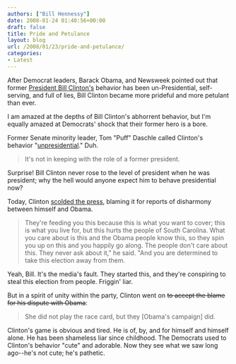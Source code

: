 ```yaml
---
authors: ["Bill Hennessy"]
date: 2008-01-24 01:40:56+00:00
draft: false
title: Pride and Petulance
layout: blog
url: /2008/01/23/pride-and-petulance/
categories:
- Latest
---
```


After Democrat leaders, Barack Obama, and Newsweek pointed out that former [President Bill Clinton's](https://hennessysview.com/2008/01/20/obama-calls-bill-clinton-a-liar/) behavior has been un-Presidential, self-serving, and full of lies, Bill Clinton became more prideful and more petulant than ever.

I am amazed at the depths of Bill Clinton's abhorrent behavior, but I'm equally amazed at Democrats' shock that their former hero is a bore.

Former Senate minority leader, Tom "Puff" Daschle called Clinton's behavior "[unpresidential](https://www.upi.com/NewsTrack/Top_News/2008/01/22/daschle_faults_bill_clintons_criticisms/6949/)." Duh.


> It's not in keeping with the role of a former president.


Surprise!  Bill Clinton never rose to the level of president when he was president; why the hell would anyone expect him to behave presidential now?

Today, Clinton [scolded the press](https://www.cbsnews.com/stories/2008/01/23/eveningnews/main3746235.shtml), blaming it for reports of disharmony between himself and Obama.


> They're feeding you this because this is what you want to cover; this is what you live for, but this hurts the people of South Carolina. What you care about is this and the Obama people know this, so they spin you up on this and you happily go along.  The people don't care about this. They never ask about it," he said. "And you are determined to take this election away from them.


Yeah, Bill.  It's the media's fault.  They started this, and they're conspiring to steal this election from people.  Friggin' liar.

But in a spirit of unity within the party, Clinton went on <strike>to accept the blame for his dispute with Obama</strike>:


> She did not play the race card, but they [Obama's campaign] did.


Clinton's game is obvious and tired.  He is of, by, and for himself and himself alone.  He has been shameless liar since childhood.  The Democrats used to Clinton's behavior "cute" and adorable.  Now they see what we saw long ago--he's not cute; he's pathetic.
